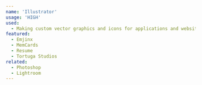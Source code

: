 ```yaml
---
name: 'Illustrator'
usage: 'HIGH'
used:
  - Making custom vector graphics and icons for applications and websites
featured:
  - Emjinx
  - MemCards
  - Resume
  - Tortuga Studios
related:
  - Photoshop
  - Lightroom
---
```

